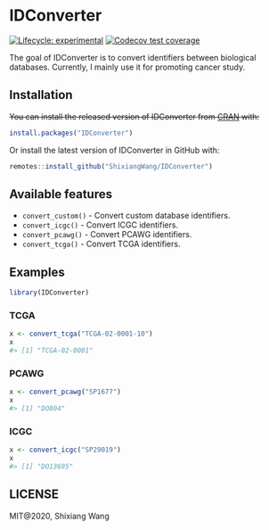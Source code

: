 
<!-- README.md is generated from README.Rmd. Please edit that file -->

# IDConverter

<!-- badges: start -->

[![Lifecycle:
experimental](https://img.shields.io/badge/lifecycle-experimental-orange.svg)](https://www.tidyverse.org/lifecycle/#experimental)
[![Codecov test
coverage](https://codecov.io/gh/ShixiangWang/IDConverter/branch/master/graph/badge.svg)](https://codecov.io/gh/ShixiangWang/IDConverter?branch=master)
<!-- badges: end -->

The goal of IDConverter is to convert identifiers between biological
databases. Currently, I mainly use it for promoting cancer study.

## Installation

~~You can install the released version of IDConverter from
[CRAN](https://CRAN.R-project.org) with:~~

``` r
install.packages("IDConverter")
```

Or install the latest version of IDConverter in GitHub with:

``` r
remotes::install_github("ShixiangWang/IDConverter")
```

## Available features

  - `convert_custom()` - Convert custom database identifiers.
  - `convert_icgc()` - Convert ICGC identifiers.
  - `convert_pcawg()` - Convert PCAWG identifiers.
  - `convert_tcga()` - Convert TCGA identifiers.

## Examples

``` r
library(IDConverter)
```

### TCGA

``` r
x <- convert_tcga("TCGA-02-0001-10")
x
#> [1] "TCGA-02-0001"
```

### PCAWG

``` r
x <- convert_pcawg("SP1677")
x
#> [1] "DO804"
```

### ICGC

``` r
x <- convert_icgc("SP29019")
x
#> [1] "DO13695"
```

## LICENSE

MIT@2020, Shixiang Wang
